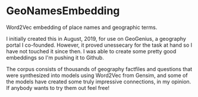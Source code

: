 # GeoNamesEmbedding
Word2Vec embedding of place names and geographic terms.

I initially created this in August, 2019, for use on GeoGenius, a geography portal I co-founded. However, it proved unessecary for the task at hand so I have not touched it since then. I was able to create some pretty good embeddings so I'm pushing it to Github.

The corpus consists of thousands of geography factfiles and questions that were synthesized into models using Word2Vec from Gensim, and some of the models have created some truly impressive connections, in my opinion. If anybody wants to try them out feel free!
